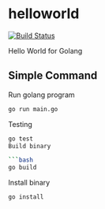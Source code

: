 # helloworld

[![Build Status](https://cloud.drone.io/api/badges/go-training/helloworld/status.svg)](https://cloud.drone.io/go-training/helloworld)

Hello World for Golang

## Simple Command

Run golang program
```bash
go run main.go
```
Testing
```bash
go test
Build binary

```bash
go build
```
Install binary
```bash
go install
```